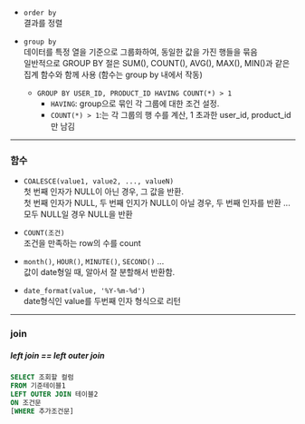 - `order by`<br>결과를 정렬

- `group by`<br>데이터를 특정 열을 기준으로 그룹화하여, 동일한 값을 가진 행들을 묶음<br>
  일반적으로 GROUP BY 절은 SUM(), COUNT(), AVG(), MAX(), MIN()과 같은 집계 함수와 함께 사용 (함수는 group by 내에서 작동)
  - `GROUP BY USER_ID, PRODUCT_ID HAVING COUNT(*) > 1`
    - `HAVING`: group으로 묶인 각 그룹에 대한 조건 설정.
    - `COUNT(*) > 1`:는 각 그룹의 행 수를 계산, 1 초과한 user_id, product_id만 남김

---

### 함수

- `COALESCE(value1, value2, ..., valueN)` <br>첫 번째 인자가 NULL이 아닌 경우, 그 값을 반환.<br>첫 번째 인자가 NULL, 두 번째 인지가 NULL이 아닐 경우, 두 번째 인자를 반환 ...<br> 모두 NULL일 경우 NULL을 반환

- `COUNT(조건)`<br>조건을 만족하는 row의 수를 count

- `month()`, `HOUR()`, `MINUTE()`, `SECOND()` ...<br> 값이 date형일 때, 알아서 잘 분할해서 반환함.

- `date_format(value, '%Y-%m-%d')`<br>date형식인 value를 두번째 인자 형식으로 리턴

---

### join

##### left join == left outer join

```sql
SELECT 조회할 컬럼
FROM 기준테이블1
LEFT OUTER JOIN 테이블2
ON 조건문
[WHERE 추가조건문]
```

